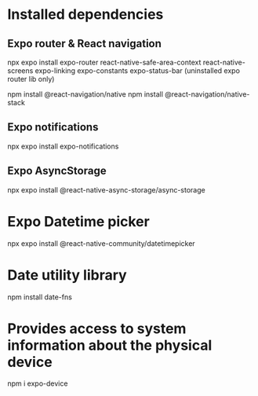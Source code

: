 # Installed dependencies

## Expo router & React navigation

npx expo install expo-router react-native-safe-area-context react-native-screens expo-linking expo-constants expo-status-bar
(uninstalled expo router lib only)

npm install @react-navigation/native
npm install @react-navigation/native-stack

## Expo notifications

npx expo install expo-notifications

## Expo AsyncStorage

npx expo install @react-native-async-storage/async-storage

# Expo Datetime picker

npx expo install @react-native-community/datetimepicker

# Date utility library

npm install date-fns

# Provides access to system information about the physical device

npm i expo-device
